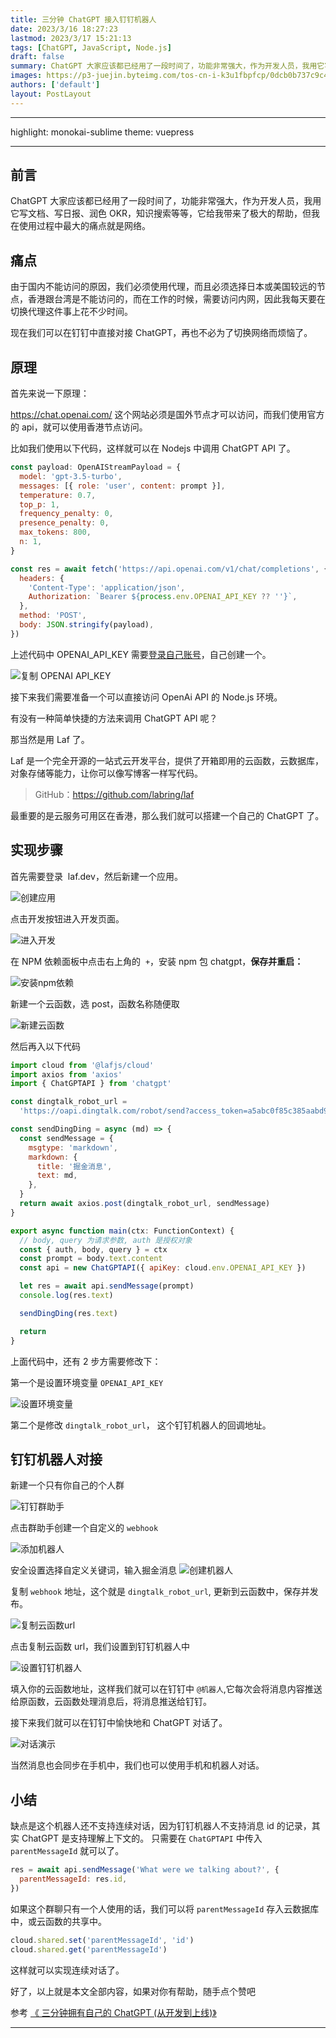 ```yaml
---
title: 三分钟 ChatGPT 接入钉钉机器人
date: 2023/3/16 18:27:23
lastmod: 2023/3/17 15:21:13
tags: [ChatGPT, JavaScript, Node.js]
draft: false
summary: ChatGPT 大家应该都已经用了一段时间了，功能非常强大，作为开发人员，我用它写文档、写日报、润色 OKR，知识搜索等等，它给我带来了极大的帮助，但我在使用过程中最大的痛点就是网络。
images: https://p3-juejin.byteimg.com/tos-cn-i-k3u1fbpfcp/0dcb0b737c9c4c5f948c9fea03d97089~tplv-k3u1fbpfcp-watermark.image?
authors: ['default']
layout: PostLayout
---
```


---

highlight: monokai-sublime
theme: vuepress

---

## 前言

ChatGPT 大家应该都已经用了一段时间了，功能非常强大，作为开发人员，我用它写文档、写日报、润色 OKR，知识搜索等等，它给我带来了极大的帮助，但我在使用过程中最大的痛点就是网络。

## 痛点

由于国内不能访问的原因，我们必须使用代理，而且必须选择日本或美国较远的节点，香港跟台湾是不能访问的，而在工作的时候，需要访问内网，因此我每天要在切换代理这件事上花不少时间。

现在我们可以在钉钉中直接对接 ChatGPT，再也不必为了切换网络而烦恼了。

## 原理

首先来说一下原理：

https://chat.openai.com/ 这个网站必须是国外节点才可以访问，而我们使用官方的 api，就可以使用香港节点访问。

比如我们使用以下代码，这样就可以在 Nodejs 中调用 ChatGPT API 了。

```js
const payload: OpenAIStreamPayload = {
  model: 'gpt-3.5-turbo',
  messages: [{ role: 'user', content: prompt }],
  temperature: 0.7,
  top_p: 1,
  frequency_penalty: 0,
  presence_penalty: 0,
  max_tokens: 800,
  n: 1,
}

const res = await fetch('https://api.openai.com/v1/chat/completions', {
  headers: {
    'Content-Type': 'application/json',
    Authorization: `Bearer ${process.env.OPENAI_API_KEY ?? ''}`,
  },
  method: 'POST',
  body: JSON.stringify(payload),
})
```

上述代码中 OPENAI_API_KEY 需要[登录自己账号](https://platform.openai.com/account/api-keys)，自己创建一个。

![复制 OPENAI API_KEY](https://p6-juejin.byteimg.com/tos-cn-i-k3u1fbpfcp/4898ce71bf2a4940813336fb6e6c906f~tplv-k3u1fbpfcp-watermark.image?)

接下来我们需要准备一个可以直接访问 OpenAi API 的 Node.js 环境。

有没有一种简单快捷的方法来调用 ChatGPT API 呢？

那当然是用 Laf 了。

Laf 是一个完全开源的一站式云开发平台，提供了开箱即用的云函数，云数据库，对象存储等能力，让你可以像写博客一样写代码。

> GitHub：https://github.com/labring/laf

最重要的是云服务可用区在香港，那么我们就可以搭建一个自己的 ChatGPT 了。

## 实现步骤

首先需要登录  laf.dev，然后新建一个应用。

![创建应用](https://p3-juejin.byteimg.com/tos-cn-i-k3u1fbpfcp/b2feda7251c64dd8b9fef305eebfdf1b~tplv-k3u1fbpfcp-zoom-1.image)

点击开发按钮进入开发页面。

![进入开发](https://p1-juejin.byteimg.com/tos-cn-i-k3u1fbpfcp/f82c56a9411f42b9a8788d06fbe097b9~tplv-k3u1fbpfcp-watermark.image?)

在 NPM 依赖面板中点击右上角的  `+`，安装 npm 包 chatgpt，**保存并重启：**

![安装npm依赖](https://p3-juejin.byteimg.com/tos-cn-i-k3u1fbpfcp/9be1b689382a4e67bf4625a5ba331232~tplv-k3u1fbpfcp-watermark.image?)

新建一个云函数，选 post，函数名称随便取

![新建云函数](https://p1-juejin.byteimg.com/tos-cn-i-k3u1fbpfcp/2ba2977af61845abb7c29ddc184f256f~tplv-k3u1fbpfcp-watermark.image?)

然后再入以下代码

```js
import cloud from '@lafjs/cloud'
import axios from 'axios'
import { ChatGPTAPI } from 'chatgpt'

const dingtalk_robot_url =
  'https://oapi.dingtalk.com/robot/send?access_token=a5abc0f85c385aabd92f8bd8634b8bc543e7193ae70b688'

const sendDingDing = async (md) => {
  const sendMessage = {
    msgtype: 'markdown',
    markdown: {
      title: '掘金消息',
      text: md,
    },
  }
  return await axios.post(dingtalk_robot_url, sendMessage)
}

export async function main(ctx: FunctionContext) {
  // body, query 为请求参数, auth 是授权对象
  const { auth, body, query } = ctx
  const prompt = body.text.content
  const api = new ChatGPTAPI({ apiKey: cloud.env.OPENAI_API_KEY })

  let res = await api.sendMessage(prompt)
  console.log(res.text)

  sendDingDing(res.text)

  return
}
```

上面代码中，还有 2 步方需要修改下：

第一个是设置环境变量 `OPENAI_API_KEY`

![设置环境变量](https://p1-juejin.byteimg.com/tos-cn-i-k3u1fbpfcp/c9701c4a6a8e4788914608b535b39457~tplv-k3u1fbpfcp-watermark.image?)

第二个是修改 `dingtalk_robot_url`， 这个钉钉机器人的回调地址。

## 钉钉机器人对接

新建一个只有你自己的个人群

![钉钉群助手](https://p9-juejin.byteimg.com/tos-cn-i-k3u1fbpfcp/3a9ef31bb1d447d9811e0535ca0e772a~tplv-k3u1fbpfcp-watermark.image?)

点击群助手创建一个自定义的 `webhook`

![添加机器人](https://p3-juejin.byteimg.com/tos-cn-i-k3u1fbpfcp/563496725bde41f68b0c81651e385e8b~tplv-k3u1fbpfcp-watermark.image?)

安全设置选择自定义关键词，输入掘金消息
![创建机器人](https://p1-juejin.byteimg.com/tos-cn-i-k3u1fbpfcp/cdbddfadcb934987878f6a48f1fb9773~tplv-k3u1fbpfcp-watermark.image?)

复制 `webhook` 地址，这个就是 `dingtalk_robot_url`, 更新到云函数中，保存并发布。

![复制云函数url](https://p3-juejin.byteimg.com/tos-cn-i-k3u1fbpfcp/a84e5598570943e7bd0b7d5344314cf8~tplv-k3u1fbpfcp-watermark.image?)

点击复制云函数 url，我们设置到钉钉机器人中

![设置钉钉机器人](https://p6-juejin.byteimg.com/tos-cn-i-k3u1fbpfcp/ad6ee865d4f644a59d75cae69cd1d62e~tplv-k3u1fbpfcp-watermark.image?)

填入你的云函数地址，这样我们就可以在钉钉中 `@机器人`,它每次会将消息内容推送给原函数，云函数处理消息后，将消息推送给钉钉。

接下来我们就可以在钉钉中愉快地和 ChatGPT 对话了。

![对话演示](https://p1-juejin.byteimg.com/tos-cn-i-k3u1fbpfcp/67424a6f10954760accf7f43ee303cf0~tplv-k3u1fbpfcp-watermark.image?)

当然消息也会同步在手机中，我们也可以使用手机和机器人对话。

## 小结

缺点是这个机器人还不支持连续对话，因为钉钉机器人不支持消息 id 的记录，其实 ChatGPT 是支持理解上下文的。 只需要在 `ChatGPTAPI` 中传入 `parentMessageId` 就可以了。

```js
res = await api.sendMessage('What were we talking about?', {
  parentMessageId: res.id,
})
```

如果这个群聊只有一个人使用的话，我们可以将 `parentMessageId` 存入云数据库中，或云函数的共享中。

```js
cloud.shared.set('parentMessageId', 'id')
cloud.shared.get('parentMessageId')
```

这样就可以实现连续对话了。

好了，以上就是本文全部内容，如果对你有帮助，随手点个赞吧

参考 [《 三分钟拥有自己的 ChatGPT (从开发到上线)》](https://mp.weixin.qq.com/s/Z4dFYECnicvvTOWhuL8F-Q)


---

